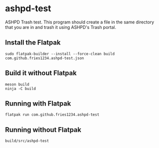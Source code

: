 # ashpd-test
ASHPD Trash test. This program should create a file in the same directory that you are in and trash it using ASHPD's Trash portal.

## Install the Flatpak
```
sudo flatpak-builder --install --force-clean build com.github.fries1234.ashpd-test.json
``` 
## Build it without Flatpak
```
meson build
ninja -C build
```
## Running with Flatpak
```
flatpak run com.github.fries1234.ashpd-test
```
## Running without Flatpak
```
build/src/ashpd-test
```
